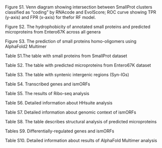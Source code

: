 Figure S1. Venn diagram showing intersection between SmallProt clusters classified as “coding” by RNAcode and EvolScore; ROC curve showing TPR (y-axis) and FPR (x-axis) for thefor RF model.

Figure S2. The hydrophobicity of annotated small proteins and predicted microproteins from Entero67K across all genera

Figure S3. The prediction of small proteins homo-oligomers using AlphaFold2 Multimer

Table S1.The table with small proteins from SmallProt dataset

Table S2. The table with predicted microproteins from Entero67K dataset

Table S3. The table with syntenic intergenic regions (Syn-IGs)

Table S4. Transcribed genes and ismORFs

Table S5.  The results of Ribo-seq analysis

Table S6. Detailed information about HHsuite analysis

Table S7. Detailed information about genomic context of ismORFs

Table S8. The table describes structural analysis of predicted microproteins

Tables S9. Differentially-regulated genes and ismORFs

Table S10. Detailed information about results of AlphaFold Multimer analysis


